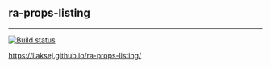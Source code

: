 ## ra-props-listing

---

[![Build status](https://ci.appveyor.com/api/projects/status/ubyxqign6uqan4vr?svg=true)](https://ci.appveyor.com/project/Liaksej/ra-props-listing)


https://liaksej.github.io/ra-props-listing/